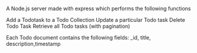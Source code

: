 A Node.js server made with express which performs the following functions

Add a Todotask to a Todo Collection
Update a particular Todo task
Delete Todo Task
Retrieve all Todo tasks (with pagination)

Each Todo document contains the following fields: \_id, title, description,timestamp
